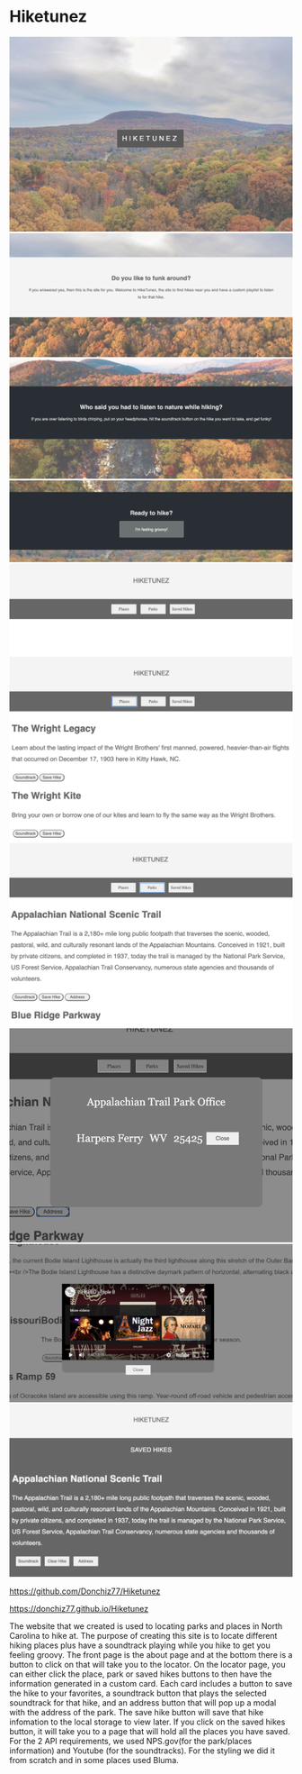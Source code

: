 # Hiketunez
<img src="Assests/Images/one.png">
<img src="Assests/Images/two.png">
<img src="Assests/Images/three.png">
<img src="Assests/Images/four.png">
<img src="Assests/Images/five.png">
<img src="Assests/Images/six.png">
<img src="Assests/Images/seven.png">
<img src="Assests/Images/eight.png">
<img src="Assests/Images/nine.png">
<img src="Assests/Images/ten.png">


https://github.com/Donchiz77/Hiketunez

https://donchiz77.github.io/Hiketunez

The website that we created is used to locating parks and places in North Carolina to hike at. The purpose of creating this site is to locate different hiking places plus have a soundtrack playing while you hike to get you feeling groovy.
The front page is the about page and at the bottom there is a button to click on that will take you to the locator. On the locator page, you can either click the place, park or saved hikes buttons to then have the information generated in a custom card. Each card includes a button to save the hike to your favorites, a soundtrack button that plays the selected soundtrack for that hike, and an address button that will pop up a modal with the address of the park. The save hike button will save that hike infomation to the local storage to view later. If you click on the saved hikes button, it will take you to a page that will hold all the places you have saved.
For the 2 API requirements, we used NPS.gov(for the park/places information) and Youtube (for the soundtracks). For the styling we did it from scratch and in some places used Bluma.

